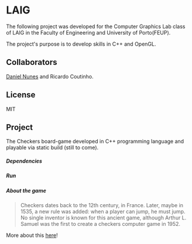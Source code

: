 # LAIG
The following project was developed for the Computer Graphics Lab class of LAIG in the Faculty of Engineering and University of Porto(FEUP).

The project's purpose is to develop skills in C++ and OpenGL.

## Collaborators
[Daniel Nunes][1] and Ricardo Coutinho.

## License
MIT

## Project
The Checkers board-game developed in C++ programming language and playable via static build (still to come).

##### Dependencies

##### Run

##### About the game
> Checkers dates back to the 12th century, in France. Later, maybe in 1535, a new rule was added: when a player can jump, he must jump. No single inventor is known for this ancient game, although Arthur L. Samuel was the first to create a checkers computer game in 1952.

More about this [here][2]!

[1]:https://
[2]:https://simple.wikipedia.org/wiki/Checkers
